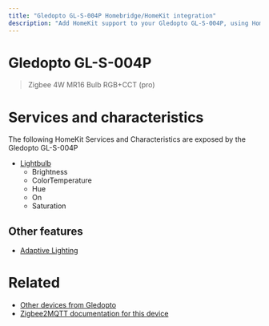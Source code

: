 ```yaml
---
title: "Gledopto GL-S-004P Homebridge/HomeKit integration"
description: "Add HomeKit support to your Gledopto GL-S-004P, using Homebridge, Zigbee2MQTT and homebridge-z2m."
---
```

<!---
This file has been GENERATED using src/docgen/docgen.ts
DO NOT EDIT THIS FILE MANUALLY!
-->
# Gledopto GL-S-004P
> Zigbee 4W MR16 Bulb RGB+CCT (pro)


# Services and characteristics
The following HomeKit Services and Characteristics are exposed by
the Gledopto GL-S-004P

* [Lightbulb](../../light.md)
  * Brightness
  * ColorTemperature
  * Hue
  * On
  * Saturation


## Other features
* [Adaptive Lighting](../../light.md)


# Related
* [Other devices from Gledopto](../index.md#gledopto)
* [Zigbee2MQTT documentation for this device](https://www.zigbee2mqtt.io/devices/GL-S-004P.html)